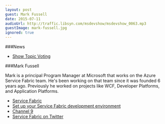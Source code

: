```yaml
---
layout: post
guest: Mark Fussell
date: 2015-07-11
audioUrl: http://traffic.libsyn.com/msdevshow/msdevshow_0063.mp3
guestImage: mark-fussell.jpg
ignored: true
---
```


###News

 - [Show Topic Voting](http://msdv.sh/showtopicvoting)


###Mark Fussell

Mark is a principal Program Manager at Microsoft that works on the Azure Service Fabric team. He's been working on that team since it was founded 6 years ago. Previously he worked on projects like WCF, Developer Platforms, and Application Platforms.

 - [Service Fabric](http://aka.ms/servicefabric)
 - [Set up your Service Fabric development environment](https://azure.microsoft.com/en-us/documentation/articles/service-fabric-get-started/)
 - [Channel 9](https://channel9.msdn.com/Events/Speakers/Mark-Fussell)
 - [Service Fabric on Twitter](https://twitter.com/search?q=%23ServiceFabric&src=typd)
